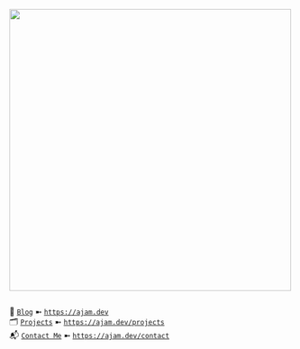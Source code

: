 <!---
<a href="https://linktr.ee/Azathothas"> <img src="https://user-images.githubusercontent.com/58171889/278577982-16f7abbc-67ef-499b-a883-a0c9c3c63364.png" title="Whereabouts"> <a/>
-->

<p align="justify">
    <a href="https://github.com/Azathothas/Arsenal">
        <img src="https://github.com/Azathothas/Azathothas/assets/58171889/2f94d275-27ef-4d0c-b68c-5759fc6fa2e4" width="500"></a>
    <br>
  <!---
  <img src="https://github.com/Azathothas/Azathothas/assets/58171889/69e5da31-9885-4be4-a091-4301e26dd7e4" width="200" />
  -->  
<div style="text-align: justify;">
    <ul style="list-style-type: none; padding: 0; display: inline-block; text-align: justify;">
        <li>📔 <a href="https://ajam.dev"><code>Blog</code></a> ➼ <a href="https://ajam.dev"><code>https://ajam.dev</code></a></li>
        <li>🗂️ <a href="https://ajam.dev/projects"><code>Projects</code></a> ➼ <a href="https://ajam.dev/projects"><code>https://ajam.dev/projects</code></a></li>
        <li>📬 <a href="https://ajam.dev/contact"><code>Contact Me</code></a> ➼ <a href="https://ajam.dev/contact"><code>https://ajam.dev/contact</code></a></li>
    </ul>
</div>
</p>
